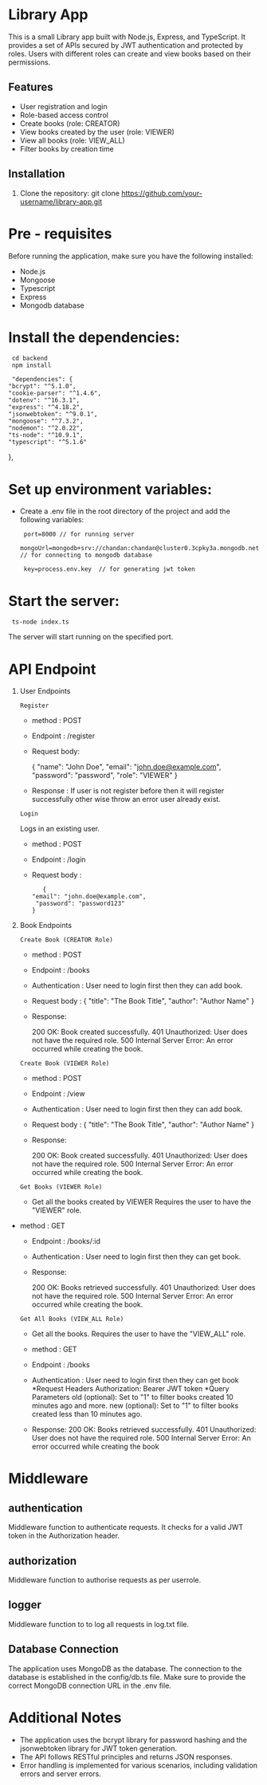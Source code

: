# Library App

This is a small Library app built with Node.js, Express, and TypeScript. It provides a set of APIs secured by JWT authentication and protected by roles. Users with different roles can create and view books based on their permissions.

## Features

- User registration and login
- Role-based access control
- Create books (role: CREATOR)
- View books created by the user (role: VIEWER)
- View all books (role: VIEW_ALL)
- Filter books by creation time

## Installation

1. Clone the repository:
   git clone https://github.com/your-username/library-app.git
   
# Pre - requisites
Before running the application, make sure you have the following installed:

* Node.js
* Mongoose
* Typescript
* Express
* Mongodb database

# Install the dependencies:

     cd backend
     npm install

     "dependencies": {
    "bcrypt": "^5.1.0",
    "cookie-parser": "^1.4.6",
    "dotenv": "^16.3.1",
    "express": "^4.18.2",
    "jsonwebtoken": "^9.0.1",
    "mongoose": "^7.3.2",
    "nodemon": "^2.0.22",
    "ts-node": "^10.9.1",
    "typescript": "^5.1.6"
  },

# Set up environment variables:
 * Create a .env file in the root directory of the project and add the following variables:


        port=8000 // for running server
        mongoUrl=mongodb+srv://chandan:chandan@cluster0.3cpky3a.mongodb.net/library_app // for connecting to mongodb database

        key=process.env.key  // for generating jwt token
       

# Start the server:

     ts-node index.ts
The server will start running on the specified port.

# API Endpoint

1. User Endpoints 

   `Register`
    * method : POST
    * Endpoint : /register
    * Request body:

        {
    "name": "John Doe",
    "email": "john.doe@example.com",
    "password": "password",
    "role": "VIEWER"
                 }

    * Response : If user is not register before then it will register successfully other wise throw an error user already exist.

    `Login`
    
   Logs in an existing user.
   * method : POST
   * Endpoint : /login
   * Request body :
     
            {
         "email": "john.doe@example.com",
          "password": "password123"
         }

3. Book Endpoints

   `Create Book (CREATOR Role)`
    
    * method : POST
    * Endpoint : /books
     * Authentication : User need to login first then they can add book.
    * Request body : 
      {
        "title": "The Book Title",
        "author": "Author Name"
        }
      
    * Response:

      200 OK: Book created successfully.
      401 Unauthorized: User does not have the required role.
      500 Internal Server Error: An error occurred while creating the book.
 
   `Create Book (VIEWER Role)`
   * method : POST
    * Endpoint : /view
     * Authentication : User need to login first then they can add book.
    * Request body : 
      {
        "title": "The Book Title",
        "author": "Author Name"
        }
      
    * Response:

      200 OK: Book created successfully.
      401 Unauthorized: User does not have the required role.
      500 Internal Server Error: An error occurred while creating the book.
    
    `Get Books (VIEWER Role)`
   * Get all the books created by VIEWER Requires the user to have the "VIEWER" role.
 * method : GET
    * Endpoint : /books/:id
     * Authentication : User need to login first then they can get book.
    * Response:

      200 OK: Books retrieved successfully.
      401 Unauthorized: User does not have the required role.
      500 Internal Server Error: An error occurred while creating the book.


   `Get All Books (VIEW_ALL Role)`
   * Get all the books. Requires the user to have the "VIEW_ALL" role.
    * method : GET
    * Endpoint : /books
     * Authentication : User need to login first then they can get book
*Request Headers
Authorization: Bearer JWT token
*Query Parameters
old (optional): Set to "1" to filter books created 10 minutes ago and more.
new (optional): Set to "1" to filter books created less than 10 minutes ago.
   
    * Response:
      200 OK: Books retrieved successfully.
      401 Unauthorized: User does not have the required role.
      500 Internal Server Error: An error occurred while creating the book

# Middleware

 ## authentication

Middleware function to authenticate requests. It checks for a valid JWT token in the Authorization header.

## authorization

Middleware function to authorise requests as per userrole.

## logger

Middleware function to to log all requests in log.txt file.


## Database Connection
The application uses MongoDB as the database. The connection to the database is established in the config/db.ts file. Make sure to provide the correct MongoDB connection URL in the .env file.

# Additional Notes

* The application uses the bcrypt library for password hashing and the jsonwebtoken library for JWT token generation.
* The API follows RESTful principles and returns JSON responses.
* Error handling is implemented for various scenarios, including validation errors and server errors.
